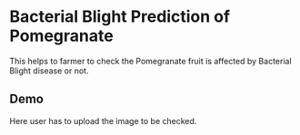 
# Bacterial Blight Prediction of Pomegranate

This helps to farmer to check the Pomegranate fruit is affected by
Bacterial Blight disease or not.



## Demo

Here user has to upload the image to be checked.

